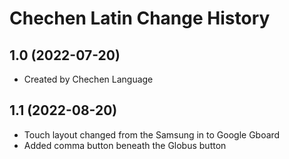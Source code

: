 Chechen Latin Change History
====================

1.0 (2022-07-20)
----------------
* Created by Chechen Language

1.1 (2022-08-20)
----------------
* Touch layout changed from the Samsung in to Google Gboard
* Added comma button beneath the Globus button
